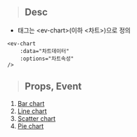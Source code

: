 >## Desc
 - 태그는 &lt;ev-chart&gt;(이하 <차트>)으로 정의

```
<ev-chart
    :data="차트데이터"
    :options="차트속성"
/>
```

>## Props, Event 
1. [Bar chart](../barChart)
2. [Line chart](../lineChart)
3. [Scatter chart](../scatterChart)
4. [Pie chart](../pieChart)

